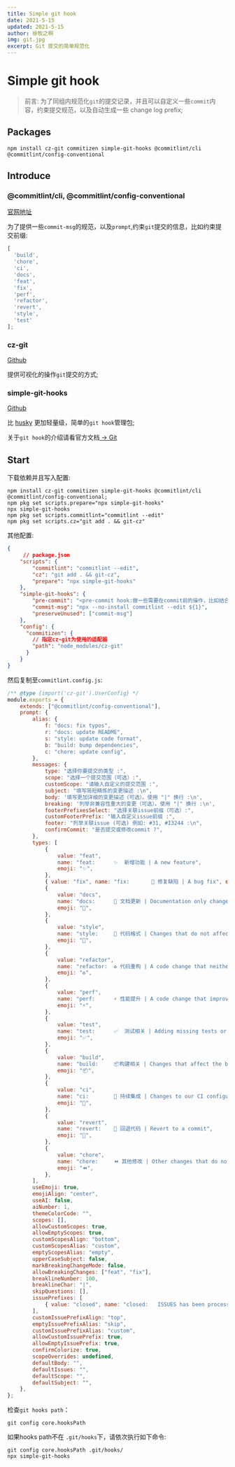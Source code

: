 ```yaml
---
title: Simple git hook
date: 2021-5-15
updated: 2021-5-15
author: 徐牧之啊
img: git.jpg
excerpt: Git 提交的简单规范化
---
```


# Simple git hook

> 前言: 为了同组内规范化`git`的提交记录，并且可以自定义一些`commit`内容，约束提交规范，以及自动生成一些 change log prefix;

## Packages

```shell
npm install cz-git commitizen simple-git-hooks @commitlint/cli @commitlint/config-conventional
```

## Introduce

### @commitlint/cli, @commitlint/config-conventional

[官网地址](https://commitlint.js.org/guides/local-setup.html)

为了提供一些`commit-msg`的规范，以及`prompt`,约束`git`提交的信息，比如约束提交前缀:

```js
[
  'build',
  'chore',
  'ci',
  'docs',
  'feat',
  'fix',
  'perf',
  'refactor',
  'revert',
  'style',
  'test'
];

```

### cz-git

[Github](https://cz-git.qbb.sh/zh/)

提供可视化的操作`git`提交的方式;

### simple-git-hooks

[Github](https://github.com/toplenboren/simple-git-hooks#readme)

比 [husky](https://typicode.github.io/husky/) 更加轻量级，简单的`git hook`管理包;

关于`git hook`的介绍请看官方文档[ -> Git ](https://git-scm.com/book/en/v2/Customizing-Git-Git-Hooks)

## Start

下载依赖并且写入配置:

```shell
npm install cz-git commitizen simple-git-hooks @commitlint/cli @commitlint/config-conventional;
npm pkg set scripts.prepare="npx simple-git-hooks"
npx simple-git-hooks
npm pkg set scripts.commitlint="commitlint --edit"
npm pkg set scripts.cz="git add . && git-cz"
```

其他配置:

```json
{
     // package.json
  	"scripts": {
      	"commitlint": "commitlint --edit",
        "cz": "git add . && git-cz",
        "prepare": "npx simple-git-hooks"
    },
    "simple-git-hooks": {
      	"pre-commit": "<pre-commit hook:做一些需要在commit前的操作，比如结合 biome/eslint 检查代码>",
        "commit-msg": "npx --no-install commitlint --edit ${1}",
        "preserveUnused": ["commit-msg"]
    },
    "config": {
      "commitizen": {
        // 指定cz-git为使用的适配器
        "path": "node_modules/cz-git"
      }
    }
}
```

然后复制至`commitlint.config.js`:

```js
/** @type {import('cz-git').UserConfig} */
module.exports = {
	extends: ["@commitlint/config-conventional"],
	prompt: {
		alias: {
			f: "docs: fix typos",
			r: "docs: update README",
			s: "style: update code format",
			b: "build: bump dependencies",
			c: "chore: update config",
		},
		messages: {
			type: "选择你要提交的类型 :",
			scope: "选择一个提交范围（可选）:",
			customScope: "请输入自定义的提交范围 :",
			subject: "填写简短精炼的变更描述 :\n",
			body: '填写更加详细的变更描述（可选）。使用 "|" 换行 :\n',
			breaking: '列举非兼容性重大的变更（可选）。使用 "|" 换行 :\n',
			footerPrefixesSelect: "选择关联issue前缀（可选）:",
			customFooterPrefix: "输入自定义issue前缀 :",
			footer: "列举关联issue (可选) 例如: #31, #I3244 :\n",
			confirmCommit: "是否提交或修改commit ?",
		},
		types: [
			{
				value: "feat",
				name: "feat:      ✨  新增功能 | A new feature",
				emoji: "✨",
			},
			{ value: "fix", name: "fix:       🐞 修复缺陷 | A bug fix", emoji: "🐞" },
			{
				value: "docs",
				name: "docs:      📝 文档更新 | Documentation only changes",
				emoji: "📝",
			},
			{
				value: "style",
				name: "style:     💄 代码格式 | Changes that do not affect the meaning of the code",
				emoji: "💄",
			},
			{
				value: "refactor",
				name: "refactor:  ♻️ 代码重构 | A code change that neither fixes a bug nor adds a feature",
				emoji: "♻️",
			},
			{
				value: "perf",
				name: "perf:      ⚡️ 性能提升 | A code change that improves performance",
				emoji: "⚡️",
			},
			{
				value: "test",
				name: "test:      ✅  测试相关 | Adding missing tests or correcting existing tests",
				emoji: "✅",
			},
			{
				value: "build",
				name: "build:     📦️构建相关 | Changes that affect the build system or external dependencies",
				emoji: "📦️",
			},
			{
				value: "ci",
				name: "ci:        🎡 持续集成 | Changes to our CI configuration files and scripts",
				emoji: "🎡",
			},
			{
				value: "revert",
				name: "revert:    🔨 回退代码 | Revert to a commit",
				emoji: "🔨",
			},
			{
				value: "chore",
				name: "chore:     ⏪️ 其他修改 | Other changes that do not modify src or test files",
				emoji: "⏪️",
			},
		],
		useEmoji: true,
		emojiAlign: "center",
		useAI: false,
		aiNumber: 1,
		themeColorCode: "",
		scopes: [],
		allowCustomScopes: true,
		allowEmptyScopes: true,
		customScopesAlign: "bottom",
		customScopesAlias: "custom",
		emptyScopesAlias: "empty",
		upperCaseSubject: false,
		markBreakingChangeMode: false,
		allowBreakingChanges: ["feat", "fix"],
		breaklineNumber: 100,
		breaklineChar: "|",
		skipQuestions: [],
		issuePrefixes: [
			{ value: "closed", name: "closed:   ISSUES has been processed" },
		],
		customIssuePrefixAlign: "top",
		emptyIssuePrefixAlias: "skip",
		customIssuePrefixAlias: "custom",
		allowCustomIssuePrefix: true,
		allowEmptyIssuePrefix: true,
		confirmColorize: true,
		scopeOverrides: undefined,
		defaultBody: "",
		defaultIssues: "",
		defaultScope: "",
		defaultSubject: "",
	},
};

```

检查`git hooks path`：

```shell
git config core.hooksPath
```

如果hooks path不在 `.git/hooks`下，请依次执行如下命令:

```shell
git config core.hooksPath .git/hooks/
npx simple-git-hooks
```

